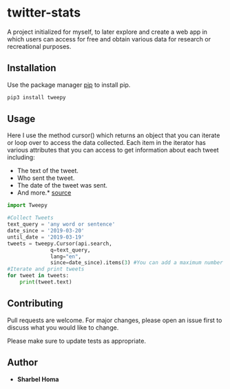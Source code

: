 # twitter-stats

A project initialized for myself, to later explore and create a web app in which users can access for free and obtain various data for research or recreational purposes.

## Installation

Use the package manager [pip](https://pip.pypa.io/en/stable/) to install pip.

```bash
pip3 install tweepy
```

## Usage

Here I use the method cursor() which returns an object that you can iterate or loop over to access the data collected. Each item in the iterator has various attributes that you can access to get information about each tweet including:
* The text of the tweet.
* Who sent the tweet.
* The date of the tweet was sent. 
* And more.* [source](https://www.earthdatascience.org/courses/earth-analytics-python/using-apis-natural-language-processing-twitter/get-and-use-twitter-data-in-python/)

```python
import Tweepy

#Collect Tweets
text_query = 'any word or sentence'
date_since = '2019-03-20'
until_date = '2019-03-19'
tweets = tweepy.Cursor(api.search,
              q=text_query,
              lang="en",
              since=date_since).items(3) #You can add a maximum number of tweets here.
#Iterate and print tweets
for tweet in tweets:
    print(tweet.text)
```

## Contributing
Pull requests are welcome. For major changes, please open an issue first to discuss what you would like to change.

Please make sure to update tests as appropriate.

## Author

* **Sharbel Homa** 
